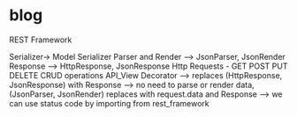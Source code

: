 # blog
REST Framework

Serializer-> Model Serializer
Parser and Render --> JsonParser, JsonRender
Response --> HttpResponse, JsonResponse 
Http Requests - GET POST PUT DELETE
CRUD operations
API_View Decorator --> replaces (HttpResponse, JsonResponse) with Response 
                  -->  no need to parse or render data, (JsonParser, JsonRender) replaces with request.data and Response
                  --> we can use status code by importing from rest_framework
